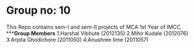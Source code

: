 # Group no: 10
This Repo contains sem-I and sem-II projects of MCA 1st Year of IMCC 
*********Group Members******
1.Harshal Vibhute (2012135)
2.Mihir Kudale (2012076)
3.Arpita Ghodichore (2011050)
4.Anushree Ilme (2011057)
